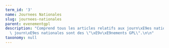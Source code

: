 ```yaml
---
term_id: '3'
name: Journees Nationales
slug: journees-nationales
parent: evenementgpl
description: "Comprend tous les articles relatifs aux journ\xE9es nationales. Les\
  \ journ\xE9es nationales sont des \"\xE9v\xE9nements GPL\".\n\n"
taxonomy: null
---
```


